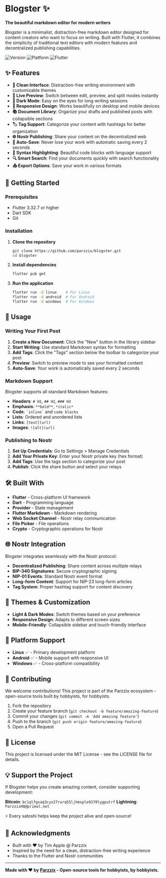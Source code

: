 # Blogster ✨

**The beautiful markdown editor for modern writers**

Blogster is a minimalist, distraction-free markdown editor designed for content creators who want to focus on writing. Built with Flutter, it combines the simplicity of traditional text editors with modern features and decentralized publishing capabilities.

![Version](https://img.shields.io/badge/version-0.1.0-blue.svg)
![Platform](https://img.shields.io/badge/platform-Linux%20%7C%20Android%20%7C%20Windows-lightgrey.svg)
![Flutter](https://img.shields.io/badge/Flutter-3.32.7-blue.svg)

## ✨ Features

- **📝 Clean Interface**: Distraction-free writing environment with customizable themes
- **👀 Live Preview**: Switch between edit, preview, and split modes instantly
- **🌙 Dark Mode**: Easy on the eyes for long writing sessions
- **📱 Responsive Design**: Works beautifully on desktop and mobile devices
- **📚 Document Library**: Organize your drafts and published posts with collapsible sections
- **🏷️ Tag Support**: Categorize your content with hashtags for better organization
- **🌐 Nostr Publishing**: Share your content on the decentralized web
- **💾 Auto-Save**: Never lose your work with automatic saving every 2 seconds
- **🎨 Syntax Highlighting**: Beautiful code blocks with language support
- **🔍 Smart Search**: Find your documents quickly with search functionality
- **📤 Export Options**: Save your work in various formats

## 🚀 Getting Started

### Prerequisites

- Flutter 3.32.7 or higher
- Dart SDK
- Git

### Installation

1. **Clone the repository**
   ```bash
   git clone https://github.com/parzzix/blogster.git
   cd blogster
   ```

2. **Install dependencies**
   ```bash
   flutter pub get
   ```

3. **Run the application**
   ```bash
   flutter run -d linux    # For Linux
   flutter run -d android  # For Android
   flutter run -d windows  # For Windows
   ```

## 📖 Usage

### Writing Your First Post

1. **Create a New Document**: Click the "New" button in the library sidebar
2. **Start Writing**: Use standard Markdown syntax for formatting
3. **Add Tags**: Click the "Tags" section below the toolbar to categorize your post
4. **Preview**: Switch to preview mode to see your formatted content
5. **Auto-Save**: Your work is automatically saved every 2 seconds

### Markdown Support

Blogster supports all standard Markdown features:

- **Headers**: `# H1`, `## H2`, `### H3`
- **Emphasis**: `**bold**`, `*italic*`
- **Code**: `` `inline` `` and ```code blocks```
- **Lists**: Ordered and unordered lists
- **Links**: `[text](url)`
- **Images**: `![alt](url)`

### Publishing to Nostr

1. **Set Up Credentials**: Go to Settings > Manage Credentials
2. **Add Your Private Key**: Enter your Nostr private key (hex format)
3. **Add Tags**: Use the tags section to categorize your post
4. **Publish**: Click the share button and select your relays

## 🛠️ Built With

- **Flutter** - Cross-platform UI framework
- **Dart** - Programming language
- **Provider** - State management
- **Flutter Markdown** - Markdown rendering
- **Web Socket Channel** - Nostr relay communication
- **File Picker** - File operations
- **Crypto** - Cryptographic operations for Nostr

## 🌐 Nostr Integration

Blogster integrates seamlessly with the Nostr protocol:

- **Decentralized Publishing**: Share content across multiple relays
- **BIP-340 Signatures**: Secure cryptographic signing
- **NIP-01 Events**: Standard Nostr event format
- **Long-form Content**: Support for NIP-23 long-form articles
- **Tag System**: Proper hashtag support for content discovery

## 🎨 Themes & Customization

- **Light & Dark Modes**: Switch themes based on your preference
- **Responsive Design**: Adapts to different screen sizes
- **Mobile-Friendly**: Collapsible sidebar and touch-friendly interface

## 📱 Platform Support

- **Linux** ✅ - Primary development platform
- **Android** ✅ - Mobile support with responsive UI
- **Windows** ✅ - Cross-platform compatibility

## 🤝 Contributing

We welcome contributions! This project is part of the Parzzix ecosystem - open-source tools built by hobbyists, for hobbyists.

1. Fork the repository
2. Create your feature branch (`git checkout -b feature/amazing-feature`)
3. Commit your changes (`git commit -m 'Add amazing feature'`)
4. Push to the branch (`git push origin feature/amazing-feature`)
5. Open a Pull Request

## 📄 License

This project is licensed under the MIT License - see the LICENSE file for details.

## 💡 Support the Project

If Blogster helps you create amazing content, consider supporting development:

**Bitcoin**: `bc1qlfgxaq3cyx27rurq55ljhmsple9370lygputrf`
**Lightning**: `ParzzixHQ@primal.net`

⚡ Every satoshi helps keep the project alive and open-source!

## 🙏 Acknowledgments

- Built with ❤️ by Tim Apple @ Parzzix
- Inspired by the need for a clean, distraction-free writing experience
- Thanks to the Flutter and Nostr communities

---

**Made with ❤️ by [Parzzix](https://github.com/parzzix) - Open-source tools for hobbyists, by hobbyists.**
